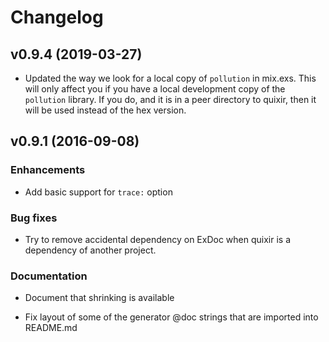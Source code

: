 # Changelog

## v0.9.4 (2019-03-27)

* Updated the way we look for a local copy of `pollution` in mix.exs.
  This will only affect you if you have a local development copy of the
  `pollution` library. If you do, and it is in a peer directory to
  quixir, then it will be used instead of the hex version.

## v0.9.1 (2016-09-08)

### Enhancements

* Add basic support for `trace:` option

### Bug fixes

* Try to remove accidental dependency on ExDoc when quixir is a dependency of
  another project.

### Documentation

* Document that shrinking is available

* Fix layout of some of the generator @doc strings that
  are imported into README.md
